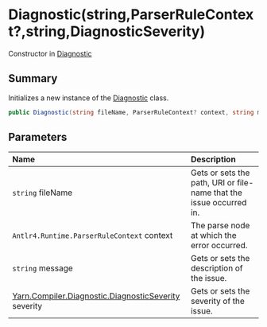 # Diagnostic(string,ParserRuleContext?,string,DiagnosticSeverity)

Constructor in [Diagnostic](/docs/api/csharp/yarn.compiler.diagnostic.md)

## Summary


Initializes a new instance of the  <a href="yarn.compiler.diagnostic.md">Diagnostic</a>  class.


```csharp
public Diagnostic(string fileName, ParserRuleContext? context, string message, DiagnosticSeverity severity = DiagnosticSeverity.Error)
```

## Parameters

|Name|Description|
|:---|:---|
|`string` fileName|Gets or sets the path, URI or file-name that the issue occurred in.|
|`Antlr4.Runtime.ParserRuleContext` context|The parse node at which the error occurred.|
|`string` message|Gets or sets the description of the issue.|
|[Yarn.Compiler.Diagnostic.DiagnosticSeverity](/docs/api/csharp/yarn.compiler.diagnostic.diagnosticseverity.md) severity|Gets or sets the severity of the issue.|

